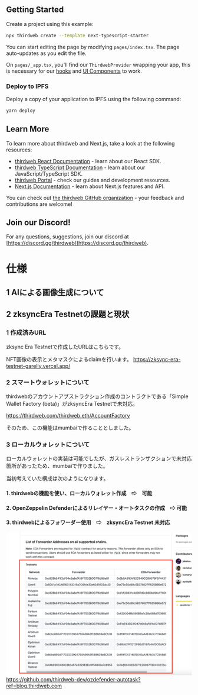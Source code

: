 ## Getting Started

Create a project using this example:

```bash
npx thirdweb create --template next-typescript-starter
```

You can start editing the page by modifying `pages/index.tsx`. The page auto-updates as you edit the file.

On `pages/_app.tsx`, you'll find our `ThirdwebProvider` wrapping your app, this is necessary for our [hooks](https://portal.thirdweb.com/react) and
[UI Components](https://portal.thirdweb.com/ui-components) to work.

### Deploy to IPFS

Deploy a copy of your application to IPFS using the following command:

```bash
yarn deploy
```

## Learn More

To learn more about thirdweb and Next.js, take a look at the following resources:

- [thirdweb React Documentation](https://docs.thirdweb.com/react) - learn about our React SDK.
- [thirdweb TypeScript Documentation](https://docs.thirdweb.com/typescript) - learn about our JavaScript/TypeScript SDK.
- [thirdweb Portal](https://docs.thirdweb.com) - check our guides and development resources.
- [Next.js Documentation](https://nextjs.org/docs) - learn about Next.js features and API.

You can check out [the thirdweb GitHub organization](https://github.com/thirdweb-dev) - your feedback and contributions are welcome!

## Join our Discord!

For any questions, suggestions, join our discord at [https://discord.gg/thirdweb](https://discord.gg/thirdweb).


# 仕様

## 1 AIによる画像生成について

## 2 zksyncEra Testnetの課題と現状

### 1 作成済みURL

zksync Era Testnetで作成したURLはこちらです。

NFT画像の表示とメタマスクによるclaimを行います。
https://zksync-era-testnet-garelly.vercel.app/

### 2 スマートウォレットについて

thirdwebのアカウントアブストラクション作成のコントラクトである「Simple Wallet Factory (beta)」がzksyncEra Testnetで未対応。

https://thirdweb.com/thirdweb.eth/AccountFactory

そのため、この機能はmumbaiで作ることとしました。

### 3 ローカルウォレットについて

ローカルウォレットの実装は可能でしたが、ガスレストランザクションで未対応箇所があったため、mumbaiで作りました。

当初考えていた構成は次のようになります。

#### 1. thirdwebの機能を使い、ローカルウォレット作成　⇨　可能

#### 2. OpenZeppelin Defenderによるリレイヤー・オートタスクの作成　⇨ 可能

#### 3. thirdwebによるフォワーダー使用　⇨　zksyncEra Testnet 未対応

![](images/1.png)
https://github.com/thirdweb-dev/ozdefender-autotask?ref=blog.thirdweb.com


